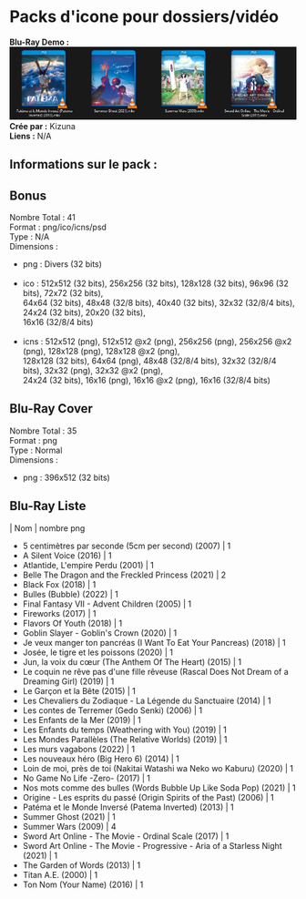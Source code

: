 # Packs d'icone pour dossiers/vidéo
**Blu-Ray Demo :** ![Blu-Ray Demo](Blu-RayDemo.jpg "Img Demo Blu-Ray")
**Crée par :** <Gs> Kizuna<br>
**Liens :** N/A<br>

## **Informations sur le pack :**
## Bonus
Nombre Total : 41<br>
Format : png/ico/icns/psd<br>
Type : N/A<br>
Dimensions :
* png : Divers (32 bits)<br><br>
* ico : 512x512 (32 bits), 256x256 (32 bits),
        128x128 (32 bits), 96x96 (32 bits), 72x72 (32 bits),<br>
        64x64 (32 bits), 48x48 (32/8 bits), 40x40 (32 bits),
        32x32 (32/8/4 bits), 24x24 (32 bits), 20x20 (32 bits),<br>
        16x16 (32/8/4 bits)<br><br>
* icns : 512x512 (png), 512x512 @x2 (png), 256x256 (png),
         256x256 @x2 (png), 128x128 (png), 128x128 @x2 (png),<br>
         128x128 (32 bits), 64x64 (png), 48x48 (32/8/4 bits),
         32x32 (32/8/4 bits), 32x32 (png), 32x32 @x2 (png),<br>
         24x24 (32 bits), 16x16 (png), 16x16 @x2 (png), 16x16 (32/8/4 bits)

## Blu-Ray Cover
Nombre Total : 35<br>
Format : png<br>
Type : Normal<br>
Dimensions :
* png : 396x512 (32 bits)

## Blu-Ray Liste
|	Nom																																															| nombre png
* 5 centimètres par seconde (5cm per second) (2007)																								| 1
* A Silent Voice (2016)																																						| 1
* Atlantide, L'empire Perdu (2001)																																| 1
* Belle The Dragon and the Freckled Princess (2021)																								| 2
* Black Fox (2018)																																								| 1
* Bulles (Bubble) (2022)																																					| 1
* Final Fantasy VII - Advent Children (2005)																											| 1
* Fireworks (2017)																																								| 1
* Flavors Of Youth (2018)																																					| 1
* Goblin Slayer - Goblin's Crown (2020)																														| 1
* Je veux manger ton pancréas (I Want To Eat Your Pancreas) (2018)																| 1
* Josée, le tigre et les poissons (2020)																													| 1
* Jun, la voix du cœur (The Anthem Of The Heart) (2015)																						| 1
* Le coquin ne rêve pas d'une fille rêveuse (Rascal Does Not Dream of a Dreaming Girl) (2019)			| 1
* Le Garçon et la Bête (2015)																																			| 1
* Les Chevaliers du Zodiaque - La Légende du Sanctuaire (2014)																		| 1
* Les contes de Terremer (Gedo Senki) (2006)																											| 1
* Les Enfants de la Mer (2019)																																		| 1
* Les Enfants du temps (Weathering with You) (2019)																								| 1
* Les Mondes Parallèles (The Relative Worlds) (2019)																							| 1
* Les murs vagabons (2022)																																				| 1
* Les nouveaux héro (Big Hero 6) (2014)																														| 1
* Loin de moi, près de toi (Nakitai Watashi wa Neko wo Kaburu) (2020)															| 1
* No Game No Life -Zero- (2017)																																		| 1
* Nos mots comme des bulles (Words Bubble Up Like Soda Pop) (2021)																| 1
* Origine - Les esprits du passé (Origin Spirits of the Past) (2006)															| 1
* Patéma et le Monde Inversé (Patema Inverted) (2013)																							| 1
* Summer Ghost (2021)																																							| 1
* Summer Wars (2009)																																							| 4
* Sword Art Online - The Movie - Ordinal Scale (2017)																							| 1
* Sword Art Online - The Movie - Progressive - Aria of a Starless Night (2021)										| 1
* The Garden of Words (2013)																																			| 1
* Titan A.E. (2000)																																								| 1
* Ton Nom (Your Name) (2016)																																			| 1